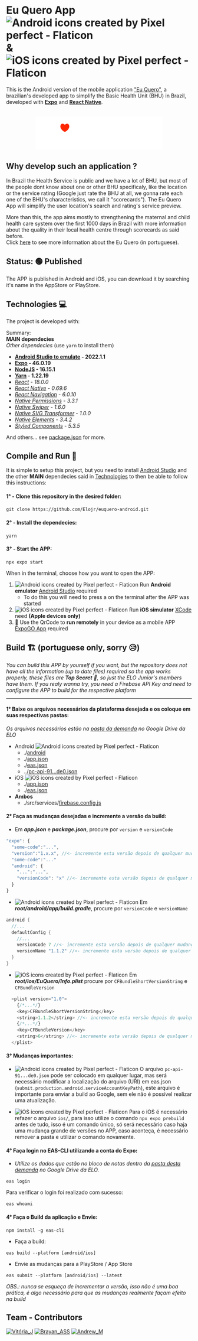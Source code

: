 # Eu Quero App <img style="height: 30px;" src="https://cdn-icons-png.flaticon.com/512/888/888839.png" alt="Android icons created by Pixel perfect - Flaticon"/> & <img style="height: 30px;" src="https://cdn-icons-png.flaticon.com/512/179/179309.png" alt="iOS icons created by Pixel perfect - Flaticon"/>

This is the Android version of the mobile application ["Eu Quero"](https://euquero.ufma.br), a brazilian's developed app to simplify the Basic Health Unit (BHU) in Brazil, developed with **[Expo](https://expo.dev)** and **[React Native](https://reactnative.dev)**.

<p align="center">
  <br>
  <img style="height: 90px;" alt="Eu Quero Logo" src="./assets/images/euquero-logo.png"/>
<p/>

## Why develop such an application ?
In Brazil the Health Service is public and we have a lot of BHU, but most of the people dont know about one or other BHU specificaly, like the location or the service rating (Google just rate the BHU at all, we gonna rate each one of the BHU's characteristics, we call it "scorecards"). The Eu Quero App will simplify the user location's search and rating's service preview. 

More than this, the app aims mostly to strengthening the maternal and child health care system over the first 1000 days in Brazil with more information about the quality in their local health centre through scorecards as said before. <br/>
Click [here](https://euquero.ufma.br) to see more information about the Eu Quero (in portuguese).

## Status: 🟢 Published
The APP is published in Android and iOS, you can download it by searching it's name in the AppStore or PlayStore.

## Technologies 💻
The project is developed with:

Summary: <br>
**MAIN dependecies** <br>
_Other dependecies_ (use ```yarn``` to install them)

* **[Android Studio to emulate](https://developer.android.com/studio) - 2022.1.1**
* **[Expo](https://expo.dev) - 46.0.19**
* **[NodeJS](https://nodejs.org/en/) - 16.15.1**
* **[Yarn](https://yarnpkg.com) - 1.22.19**
* _[React](https://pt-br.reactjs.org) - 18.0.0_
* _[React Native](https://reactnative.dev) - 0.69.6_
* _[React Navigation](https://reactnavigation.org) - 6.0.10_
* _[Native Permissions](https://github.com/zoontek/react-native-permissions) - 3.3.1_
* _[Native Swiper](https://www.npmjs.com/package/react-native-swiper) - 1.6.0_
* _[Native SVG Transformer](https://github.com/kristerkari/react-native-svg-transformer) - 1.0.0_
* _[Native Elements](https://reactnativeelements.com/docs/1.2.0/getting_started) - 3.4.2_
* _[Styled Components](https://styled-components.com/docs/basics) - 5.3.5_

And others... see [package.json](https://github.com/Elojr/euquero-android/blob/master/package.json) for more.

## Compile and Run 🚀
It is simple to setup this project, but you need to install [Android Studio](https://developer.android.com/studio) and the other **MAIN** dependecies said in [Technologies](https://github.com/Elojr/euquero-android#technologies-) to then be able to follow this instructions:
#### 1° - Clone this repository in the desired folder:
```shell
git clone https://github.com/Elojr/euquero-android.git
```
#### 2° - Install the dependecies:
```shell
yarn
```
#### 3° - Start the APP:
```shell
npx expo start
```
When in the terminal, choose how you want to open the APP: <br/>
<ol>
  <li><img style="height: 20px;" src="https://cdn-icons-png.flaticon.com/512/888/888839.png" alt="Android icons created by Pixel perfect - Flaticon"></img> Run <strong>Android emulator</strong> <a href="https://developer.android.com/studio">Android Studio</a> required
    <ul>
      <li>To do this you will need to press a on the terminal after the APP was started</li>
    </ul>
  </li>
  <li><img style="height: 20px;" src="https://cdn-icons-png.flaticon.com/512/179/179309.png" alt="iOS icons created by Pixel perfect - Flaticon"></img> Run <strong>iOS simulator</strong> <a href="https://developer.apple.com/xcode/">XCode</a> need <strong>(Apple devices only)</strong>
  <li>
    📲 Use the QrCode to <strong>run remotely</strong> in your device as a mobile APP <a href="https://expo.dev/client">ExpoGO App</a> required
  </li>
</ol>

## Build 🏗 (portuguese only, sorry 😥)

<em>You can build this APP by yourself if you want, but the repository does not have all the information (up to date files) required so the app works properly, these files are <strong>Top Secret</strong> 📁, so just the ELO Junior's members have them. If you realy wanna try, you need a Firebase API Key and need to configure the APP to build for the respective platform</em>

***

#### 1° Baixe os arquivos necessários da plataforma desejada e os coloque em suas respectivas pastas:
<em>Os arquivos necessários estão na <a href="https://drive.google.com/drive/folders/18Bqf2jlvbuQVDf-RRa67pAkS2-l1WqTm?usp=share_link">pasta da demanda</a> no Google Drive da ELO</em>

<ul>
  <li> Android <img style="height: 16px;" src="https://cdn-icons-png.flaticon.com/512/888/888839.png" alt="Android icons created by Pixel perfect - Flaticon" />
    <ul>
      <li>./<a href="https://drive.google.com/drive/folders/1oNviB_Bh6GmejO1rScuOAnMuv_Y7VX72?usp=share_link">android</a></li>
      <li>./<a href="https://drive.google.com/file/d/1CakbUQ36x8DsUGrXmrsAWlGkc_wjRJCf/view?usp=share_link">app.json</a></li>
      <li>./<a href="https://drive.google.com/file/d/12-q7LBLovIkUkWSUbBp_IYi5UF3nWc_d/view?usp=share_link">eas.json</a></li>
      <li>../<a href="https://drive.google.com/file/d/1H44BT7vp8aGmY6uBpz3MSL-mXcQs1m9t/view?usp=sharing">pc-api-91...de0.json</a>
    </ul>
  </li>
  <li> iOS <img style="height: 16px;" src="https://cdn-icons-png.flaticon.com/512/179/179309.png" alt="iOS icons created by Pixel perfect - Flaticon"/> 
    <ul>
      <li>./<a href="https://drive.google.com/file/d/1lCHnrobMWGfmcZxt1vyw-aFwGvEz_g-z/view?usp=share_link">app.json</a></li>
      <li>./<a href="https://drive.google.com/file/d/1_dZZq-vmKcdUU8deolYZod8_NRxi91ax/view?usp=share_link">eas.json</a></li>
    </ul>
  </li>
  <li> <strong>Ambos</strong>
    <ul>
      <li>./src/services/<a href="https://drive.google.com/file/d/1L3m1lJcXqexWCyiTr8d2sjTX5D2wgImW/view?usp=share_link">firebase.config.js</a></li>
    </ul>
  </li>
</ul>

#### 2° Faça as mudanças desejadas e incremente a versão da build:

* Em <em><strong>app.json</em></strong> e <em><strong>package.json</em></strong>, procure por <code>version</code> e <code>versionCode</code>
```javascript
"expo": {
  "some-code":"...",
  "version":"1.x.x", //<- incremente esta versão depois de qualquer mudança
  "some-code":"..."
  "android": {
    "...":"...",
    "versionCode": "x" //<- incremente esta versão depois de qualquer mudança
  }
}
```
* <img style="height: 20px;" src="https://cdn-icons-png.flaticon.com/512/888/888839.png" alt="Android icons created by Pixel perfect - Flaticon" /> Em <em><strong>root/android/app/build.gradle</strong></em>, procure por <code>versionCode</code> e <code>versionName</code>
```gradle
android {
  //...
  defaultConfig {
    //...
    versionCode 7 //<- incremente esta versão depois de qualquer mudança
    versionName "1.1.2" //<- incremente esta versão depois de qualquer mudança
  }
}
```
* <img style="height: 20px;" src="https://cdn-icons-png.flaticon.com/512/179/179309.png" alt="iOS icons created by Pixel perfect - Flaticon"/> Em <em><strong>root/ios/EuQuero/Info.plist</strong></em> procure por <code>CFBundleShortVersionString</code> e <code>CFBundleVersion</code>
```javascript
  <plist version="1.0">
    {/*...*/}
    <key>CFBundleShortVersionString</key>
    <string>1.1.2</string> //<- incremente esta versão depois de qualquer mudança
    {/*...*/}
    <key>CFBundleVersion</key>
    <string>6</string> //<- incremente esta versão depois de qualquer mudança
  </plist>
```
#### 3° Mudanças importantes:

* <img style="height: 20px;" src="https://cdn-icons-png.flaticon.com/512/888/888839.png" alt="Android icons created by Pixel perfect - Flaticon" /> O arquivo `pc-api-91...de0.json` pode ser colocado em qualquer lugar, mas será necessário modificar a localização do arquivo (URI) em eas.json (`submit.production.android.serviceAccountKeyPath`), este arquivo é importante para enviar a build ao Google, sem ele não é possível realizar uma atualização.

* <img style="height: 20px;" src="https://cdn-icons-png.flaticon.com/512/179/179309.png" alt="iOS icons created by Pixel perfect - Flaticon"/> Para o iOS é necessário refazer o arquivo `ios/`, para isso utilize o comando `npx expo prebuild` antes de tudo, isso é um comando único, só será necessário caso haja uma mudança grande de versões no APP, caso aconteça, é necessário remover a pasta e utilizar o comando novamente.

#### 4° Faça login no EAS-CLI utilizando a conta do Expo:
* <em>Utilize os dados que estão no bloco de notas dentro da <a href="https://drive.google.com/drive/folders/18Bqf2jlvbuQVDf-RRa67pAkS2-l1WqTm?usp=share_link">pasta desta demanda</a> no Google Drive da ELO.</em>
```shell
eas login
```
Para verificar o login foi realizado com sucesso:
```
eas whoami
```
#### 4° Faça o Build da aplicação e Envie:
```shell
npm install -g eas-cli
```
* Faça a build:
```shell
eas build --platform [android/ios]
```
* Envie as mudanças para a PlayStore / App Store
```shell
eas submit --platform [android/ios] --latest
```
<em>OBS.: nunca se esqueça de incrementar a versão, isso não é uma boa prática, é algo necessário para que as mudanças realmente façam efeito na build</em>

## Team - Contributors

[![Vitória_J](https://user-images.githubusercontent.com/78929443/171479037-b702cb75-7a8d-4cc6-b534-d20e3576398c.png)](https://github.com/vitoriamj)
[![Brayan_ASS](https://user-images.githubusercontent.com/78929443/171479058-ea7b88f0-b1bf-4bf1-a97e-7bce4d8898d0.png)](https://github.com/BrayanASS)
[![Andrew_M](https://user-images.githubusercontent.com/78929443/171479771-3f76b6c9-8bce-47fc-ac04-0d96bb8efbeb.png)](https://github.com/andrewmvk)
